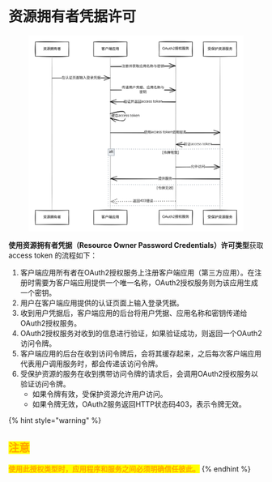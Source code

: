 # 资源拥有者凭据许可

<figure><img src="../../../../.gitbook/assets/file.excalidraw.svg" alt=""><figcaption></figcaption></figure>

**使用资源拥有者凭据（Resource Owner Password Credentials）许可类型**获取access token 的流程如下：

1. 客户端应用所有者在OAuth2授权服务上注册客户端应用（第三方应用）。在注册时需要为客户端应用提供一个唯一名称，OAuth2授权服务则为该应用生成一个密钥。
2. 用户在客户端应用提供的认证页面上输入登录凭据。
3. 收到用户凭据后，客户端应用的后台将用户凭据、应用名称和密钥传递给OAuth2授权服务。
4. OAuth2授权服务对收到的信息进行验证，如果验证成功，则返回一个OAuth2访问令牌。
5. 客户端应用的后台在收到访问令牌后，会将其缓存起来，之后每次客户端应用代表用户调用服务时，都会传递该访问令牌。
6. 受保护资源的服务在收到携带访问令牌的请求后，会调用OAuth2授权服务以验证访问令牌。
   * 如果令牌有效，受保护资源允许用户访问。
   * 如果令牌无效，OAuth2服务返回HTTP状态码403，表示令牌无效。

{% hint style="warning" %}
## <mark style="color:orange;">注意</mark>

<mark style="color:orange;">**使用此授权类型时，应用程序和服务之间必须明确信任彼此。**</mark>
{% endhint %}
